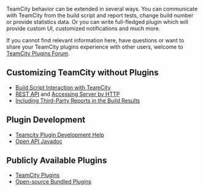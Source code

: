 [//]: # (title: Extending TeamCity)
[//]: # (auxiliary-id: Extending TeamCity)

TeamCity behavior can be extended in several ways. You can communicate with TeamCity from the build script and report tests, change build number or provide statistics data. Or you can write full\-fledged plugin which will provide custom UI, customized notifications and much more.

If you cannot find relevant information here, have questions or want to share your TeamCity plugins experience with other users, welcome to [TeamCity Plugins Forum](https://teamcity-support.jetbrains.com/hc/en-us/community/topics/200366719-TeamCity-Plugin-Development).

## Customizing TeamCity without Plugins
* [Build Script Interaction with TeamCity](build-script-interaction-with-teamcity.md)
* [REST API](rest-api.md) and [Accessing Server by HTTP](accessing-server-by-http.md)
* [Including Third-Party Reports in the Build Results](including-third-party-reports-in-the-build-results.md)


## Plugin Development

* [Teamcity Plugin Development Help](https://plugins.jetbrains.com/docs/teamcity/)
* [Open API Javadoc](http://javadoc.jetbrains.net/teamcity/openapi/current/)


## Publicly Available Plugins
* [TeamCity Plugins](https://plugins.jetbrains.com/teamcity)
* [Open-source Bundled Plugins](https://confluence.jetbrains.com/display/TW/Open-source+Bundled+Plugins)
